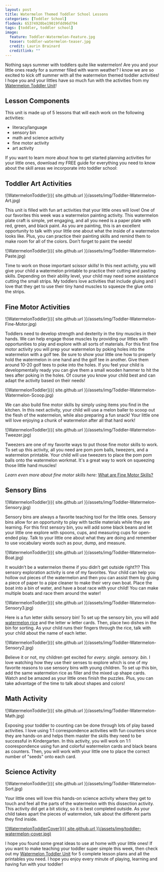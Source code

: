 ```yaml
---
layout: post
title: Watermelon Themed Toddler School Lessons
categories: [Toddler School]
flodesk: 65374920be19019fdd96d794
tags: [toddler, toddler school]
image:
  feature: Toddler-Watermelon-Feature.jpg
  teaser: toddler-watermelon-teaser.jpg
  credit: Laurin Brainard
  creditlink: ""
---
```

Nothing says summer with toddlers quite like watermelon! Are you and your little ones ready for a summer filled with warm weather? I know we are so excited to kick off summer with all the watermelon themed toddler activities! I hope you and your littles have so much fun with the activities from my [Watermelon Toddler Unit](https://www.teacherspayteachers.com/Product/Toddler-School-Lesson-Plans-Watermelon-Theme-Activities-Homeschool-Classroom-4762010?st=de9cd60d8dfd70334033c279f463c701&utm_source=PB%20Blog&utm_campaign=Watermelon%20Toddler%20School%20)! 

## Lesson Components 
This unit is made up of 5 lessons that will each work on the following activities:
- literacy/language 
- sensory bin 
- math and science activity 
- fine motor activity 
- art activity 

If you want to learn more about how to get started planning activities for your little ones, download my FREE guide for everything you need to know about the skill areas we incorporate into toddler school:

<div id="fd-form-65374920be19019fdd96d794"></div>
<script>
  window.fd('form', {
    formId: '65374920be19019fdd96d794',
    containerEl: '#fd-form-65374920be19019fdd96d794'
  });
</script>

## Toddler Art Activities 

![WatermelonToddler]({{ site.github.url }}/assets/img/Toddler-Watermelon-Art.jpg)

This unit is filled with fun art activities that your little ones will love! One of our favorites this week was a watermelon painting activity. This watermelon plate craft is simple, yet engaging, and all you need is a paper plate with red, green, and black paint. As you are painting, this is an excellent opportunity to talk with your little one about what the inside of a watermelon looks like. Plus, you can practice their painting skills and remind them to make room for all of the colors. Don’t forget to paint the seeds! 

![WatermelonToddler]({{ site.github.url }}/assets/img/Toddler-Watermelon-Paste.jpg)

Time to work on those important scissor skills! In this next activity, you will give your child a watermelon printable to practice their cutting and pasting skills. Depending on their ability level, your child may need some assistance cutting the small strips. My toddlers love activities that include gluing and I love that they get to use their tiny hand muscles to squeeze the glue onto the strips. 

## Fine Motor Activities 

![WatermelonToddler]({{ site.github.url }}/assets/img/Toddler-Watermelon-Fine-Motor.jpg)

Toddlers need to develop strength and dexterity in the tiny muscles in their hands. We can help engage those muscles by providing our littles with opportunities to play and explore with all sorts of materials. For this first fine motor activity you will prep your watermelon by poking holes into the watermelon with a golf tee. Be sure to show your little one how to properly hold the watermelon in one hand and the golf tee in another. Give them around 10-20 golf tees to poke into the holes. If you feel your child is developmentally ready you can give them a small wooden hammer to hit the tees after poking in the holes. Of course you know your child best and can adapt the activity based on their needs! 

![WatermelonToddler]({{ site.github.url }}/assets/img/Toddler-Watermelon-Watermelon-Scoop.jpg)

We can also build fine motor skills by simply using items you find in the kitchen. In this next activity, your child will use a melon baller to scoop out the flesh of the watermelon, while also preparing a fun snack! Your little one will love enjoying a chunk of watermelon after all that hard work!

![WatermelonToddler]({{ site.github.url }}/assets/img/Toddler-Watermelon-Tweezer.jpg)

Tweezers are one of my favorite ways to put those fine motor skills to work.  To set up this activity, all you need are pom pom balls, tweezers, and a watermelon printable. Your child will use tweezers to place the pom pom balls onto the watermelon workmat. It's a great way to work on squeezing those little hand muscles!

_Learn even more about fine motor skills here:_ [What are Fine Motor Skills?](https://theprimarybrain.com/fine%20motor%20skills/2024/01/25/What-Are-Fine-Motor-Skills/)

## Sensory Bins 

![WatermelonToddler]({{ site.github.url }}/assets/img/Toddler-Watermelon-Sensory.jpg)

Sensory bins are always a favorite teaching tool for the little ones. Sensory bins allow for an opportunity to play with tactile materials while they are learning. For this first sensory bin, you will add some black beans and let your little one explore with spoons, cups, and measuring cups for open-ended play. Talk to your little one about what they are doing and remember to use vocabulary words such as pour, dump, and measure. 

![WatermelonToddler]({{ site.github.url }}/assets/img/Toddler-Watermelon-Boat.jpg)

It wouldn’t be a watermelon theme if you didn’t get outside right?!? This sensory exploration activity is one of my favorites. Your child can help you hollow out pieces of the watermelon and then you can assist them by gluing a piece of paper to a pipe cleaner to make their very own boat. Place the boat into a bin of water, and have a boat race with your child! You can make multiple boats and race them around the water! 

![WatermelonToddler]({{ site.github.url }}/assets/img/Toddler-Watermelon-Sensory3.jpg)

Here is a fun letter skills sensory bin! To set up the sensory bin, you will add [watermelon rice](https://theprimarybrain.com/toddler/2019/08/21/Watermelon-Sensory-Rice/) and the letter w letter cards. Then, place two dishes in the bin for sorting. As your child runs their fingers through the rice, talk with your child about the name of each letter.

![WatermelonToddler]({{ site.github.url }}/assets/img/Toddler-Watermelon-Sensory2.jpg)

Believe it or not, my children get excited for _every. single. sensory. bin._ I love watching how they use their senses to explore which is one of my favorite reasons to use sensory bins with young children. To set up this bin, add the same watermelon rice as filler and the mixed up shape cards. Watch and be amazed as your little ones finish the puzzles. Plus, you can take advantage of the time to talk about shapes and colors!

## Math Activity 

![WatermelonToddler]({{ site.github.url }}/assets/img/Toddler-Watermelon-Math.jpg)

Exposing your toddler to counting can be done through lots of play based activities. I love using 1:1 correspondence activities with fun counters since they are hands-on and helps them master the skills they need to be successful in Kindergarten. In this activity, you will work on 1:1 coorespondence using fun and colorful watermelon cards and black beans as counters. Then, you will work with your little one to place the correct number of "seeds" onto each card.

## Science Activity 

![WatermelonToddler]({{ site.github.url }}/assets/img/Toddler-Watermelon-Sort.jpg)

Your little ones will love this hands-on science activity where they get to touch and feel all the parts of the watermelon with this dissection activity. This activity did get a bit sticky, so it is best completed outside. As your child takes apart the pieces of watermelon, talk about the different parts they find inside. 

[![WatermelonToddlerCover]({{ site.github.url }}/assets/img/toddler-watermelon-cover.jpg)](https://www.teacherspayteachers.com/Product/Toddler-Activities-Lesson-Plans-Watermelon-Preschool-Curriculum-Letter-W-4762010?st=4766b289397803e79320f1a110e9544e&utm_source=Watermelon%20TS%20Blog&utm_campaign=Square%20Cover)

I hope you found some great ideas to use at home with your little ones! If you want to make teaching your toddler super simple this week, then check out my [Watermelon Toddler Unit](https://www.teacherspayteachers.com/Product/Toddler-School-Lesson-Plans-Watermelon-Theme-Activities-Homeschool-Classroom-4762010?st=de9cd60d8dfd70334033c279f463c701&utm_source=PB%20Blog&utm_campaign=Watermelon%20Toddler%20School%20) for 5 complete lesson plans and all the printables you need. I hope you enjoy every minute of playing, learning and having fun with your toddler!